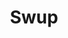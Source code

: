 ---
git: https://github.com/swup/swup
logohandle: js_swup
sort: swup
title: Swup
website: https://swup.js.org/
---